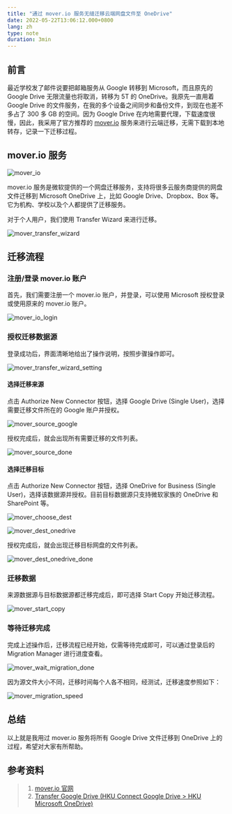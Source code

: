 ```yaml
---
title: "通过 mover.io 服务无缝迁移云端网盘文件至 OneDrive"
date: 2022-05-22T13:06:12.000+0800
lang: zh
type: note
duration: 3min
---
```


## 前言

最近学校发了邮件说要把邮箱服务从 Google 转移到 Microsoft，而且原先的 Google Drive 无限流量也将取消，转移为 5T 的 OneDrive。我原先一直用着 Google Drive 的文件服务，在我的多个设备之间同步和备份文件，到现在也差不多占了 300 多 GB 的空间。因为 Google Drive 在内地需要代理，下载速度很慢，因此，我采用了官方推荐的 [mover.io](https://mover.io) 服务来进行云端迁移，无需下载到本地转存，记录一下迁移过程。

## mover.io 服务

![mover_io](https://image.pseudoyu.com/images/mover_io.png)

mover.io 服务是微软提供的一个网盘迁移服务，支持将很多云服务商提供的网盘文件迁移到 Microsoft OneDrive 上，比如 Google Drive、Dropbox、Box 等。它为机构、学校以及个人都提供了迁移服务。

对于个人用户，我们使用 Transfer Wizard 来进行迁移。

![mover_transfer_wizard](https://image.pseudoyu.com/images/mover_transfer_wizard.png)

## 迁移流程

### 注册/登录 mover.io 账户

首先，我们需要注册一个 mover.io 账户，并登录，可以使用 Microsoft 授权登录或使用原来的 mover.io 账户。

![mover_io_login](https://image.pseudoyu.com/images/mover_io_login.png)

### 授权迁移数据源

登录成功后，界面清晰地给出了操作说明，按照步骤操作即可。

![mover_transfer_wizard_setting](https://image.pseudoyu.com/images/mover_transfer_wizard_setting.png)

#### 选择迁移来源

点击 Authorize New Connector 按钮，选择 Google Drive (Single User)，选择需要迁移文件所在的 Google 账户并授权。

![mover_source_google](https://image.pseudoyu.com/images/mover_source_google.png)

授权完成后，就会出现所有需要迁移的文件列表。

![mover_source_done](https://image.pseudoyu.com/images/mover_source_done.png)

#### 选择迁移目标

点击 Authorize New Connector 按钮，选择 OneDrive for Business (Single User)，选择该数据源并授权。目前目标数据源只支持微软家族的 OneDrive 和 SharePoint 等。

![mover_choose_dest](https://image.pseudoyu.com/images/mover_choose_dest.png)

![mover_dest_onedrive](https://image.pseudoyu.com/images/mover_dest_onedrive.png)

授权完成后，就会出现迁移目标网盘的文件列表。

![mover_dest_onedrive_done](https://image.pseudoyu.com/images/mover_dest_onedrive_done.png)

### 迁移数据

来源数据源与目标数据源都迁移完成后，即可选择 Start Copy 开始迁移流程。

![mover_start_copy](https://image.pseudoyu.com/images/mover_start_copy.png)

### 等待迁移完成

完成上述操作后，迁移流程已经开始，仅需等待完成即可，可以通过登录后的 Migration Manager 进行进度查看。

![mover_wait_migration_done](https://image.pseudoyu.com/images/mover_wait_migration_done.png)

因为源文件大小不同，迁移时间每个人各不相同，经测试，迁移速度参照如下：

![mover_migration_speed](https://image.pseudoyu.com/images/mover_migration_speed.png)

## 总结

以上就是我用过 mover.io 服务将所有 Google Drive 文件迁移到 OneDrive 上的过程，希望对大家有所帮助。

## 参考资料

> 1. [mover.io 官网](https://mover.io/)
> 2. [Transfer Google Drive
>    (HKU Connect Google Drive > HKU Microsoft OneDrive)](https://its.hku.hk/kb/ways-on-reducing-storage-on-google-drive-google-photos-and-gmail/#b-transfer-google-drive)
